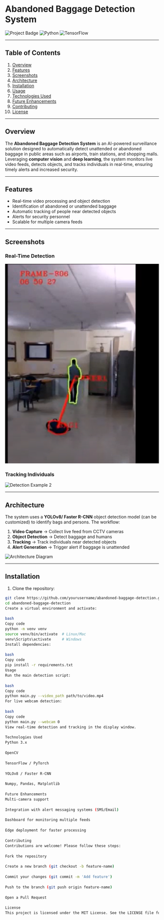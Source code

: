 # Abandoned Baggage Detection System

![Project Badge](https://img.shields.io/badge/Status-Active-green) ![Python](https://img.shields.io/badge/Python-3.11-blue) ![TensorFlow](https://img.shields.io/badge/TensorFlow-2.x-orange)

---

## Table of Contents
1. [Overview](#overview)
2. [Features](#features)
3. [Screenshots](#screenshots)
4. [Architecture](#architecture)
5. [Installation](#installation)
6. [Usage](#usage)
7. [Technologies Used](#technologies-used)
8. [Future Enhancements](#future-enhancements)
9. [Contributing](#contributing)
10. [License](#license)

---

## Overview
The **Abandoned Baggage Detection System** is an AI-powered surveillance solution designed to automatically detect unattended or abandoned baggage in public areas such as airports, train stations, and shopping malls. Leveraging **computer vision** and **deep learning**, the system monitors live video feeds, detects objects, and tracks individuals in real-time, ensuring timely alerts and increased security.  

---

## Features
- Real-time video processing and object detection  
- Identification of abandoned or unattended baggage  
- Automatic tracking of people near detected objects  
- Alerts for security personnel  
- Scalable for multiple camera feeds  

---

## Screenshots
### Real-Time Detection
![Detection Example 1](https://github.com/VANSH-ml/Abandoned-Baggage-Detection-Using-Computer-visiom/blob/main/Screenshot%202025-07-02%20191538.png)

### Tracking Individuals
![Detection Example 2](./images/detection2.jpg)

---

## Architecture
The system uses a **YOLOv8/ Faster R-CNN** object detection model (can be customized) to identify bags and persons. The workflow:  
1. **Video Capture** → Collect live feed from CCTV cameras  
2. **Object Detection** → Detect baggage and humans  
3. **Tracking** → Track individuals near detected objects  
4. **Alert Generation** → Trigger alert if baggage is unattended  

![Architecture Diagram](./images/architecture.jpg)

---

## Installation
1. Clone the repository:  
```bash
git clone https://github.com/yourusername/abandoned-baggage-detection.git
cd abandoned-baggage-detection
Create a virtual environment and activate:

bash
Copy code
python -m venv venv
source venv/bin/activate  # Linux/Mac
venv\Scripts\activate     # Windows
Install dependencies:

bash
Copy code
pip install -r requirements.txt
Usage
Run the main detection script:

bash
Copy code
python main.py --video_path path/to/video.mp4
For live webcam detection:

bash
Copy code
python main.py --webcam 0
View real-time detection and tracking in the display window.

Technologies Used
Python 3.x

OpenCV

TensorFlow / PyTorch

YOLOv8 / Faster R-CNN

Numpy, Pandas, Matplotlib

Future Enhancements
Multi-camera support

Integration with alert messaging systems (SMS/Email)

Dashboard for monitoring multiple feeds

Edge deployment for faster processing

Contributing
Contributions are welcome! Please follow these steps:

Fork the repository

Create a new branch (git checkout -b feature-name)

Commit your changes (git commit -m 'Add feature')

Push to the branch (git push origin feature-name)

Open a Pull Request

License
This project is licensed under the MIT License. See the LICENSE file for details.
